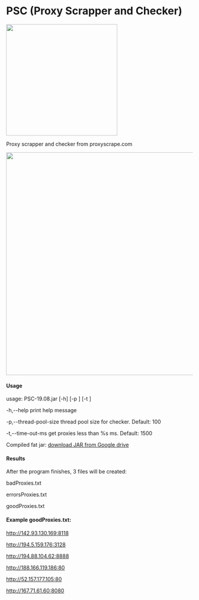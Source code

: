 # PSC (Proxy Scrapper and Checker)

<img src="https://imgur.com/N0qmKAx.png" width="300"/>

Proxy scrapper and checker from proxyscrape.com

<img src="https://imgur.com/3SUSIrb.gif" width="600"/>

#### Usage
usage: PSC-19.08.jar [-h] [-p <arg>] [-t <arg>]

 -h,--help                     print help message
 
 -p,--thread-pool-size <arg>   thread pool size for checker. Default: 100
 
 -t,--time-out-ms <arg>        get proxies less than %s ms. Default: 1500
 
 Compiled fat jar: <a href="https://drive.google.com/file/d/1lodEyQS6yLZm9BZJH0nq5_V0bB7OOhNw/view?usp=sharing">download JAR from Google drive</a>

#### Results
After the program finishes, 3 files will be created:

badProxies.txt

errorsProxies.txt

goodProxies.txt

#### Example goodProxies.txt:

http://142.93.130.169:8118

http://194.5.159.176:3128

http://194.88.104.62:8888

http://188.166.119.186:80

http://52.157.177.105:80

http://167.71.61.60:8080
